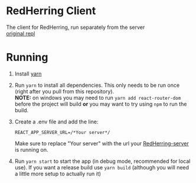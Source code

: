 # RedHerring Client
The client for RedHerring, run separately from the server   
[original repl](https://repl.it/@DashL/RedHerringClient)

# Running
1. Install [yarn](https://classic.yarnpkg.com/en/docs/install/)
2. Run `yarn` to install all dependencies. This only needs to be run once (right after you pull from this repository).   
    **NOTE:** on windows you may need to run `yarn add react-router-dom` before the project will build **or** you may want to try using `npm` to run the build.

3. Create a .env file and add the line:
    ```
    REACT_APP_SERVER_URL=/*Your server*/
    ```
    Make sure to replace "Your server" with the url your [RedHerring-server](https://github.com/Dash-L/RedHerring/tree/main/RedHerringServer) is running on.
   
4. Run `yarn start` to start the app (in debug mode, recommended for local use). If you want a release build use `yarn build` (although you will need a little more setup to actually run it)

